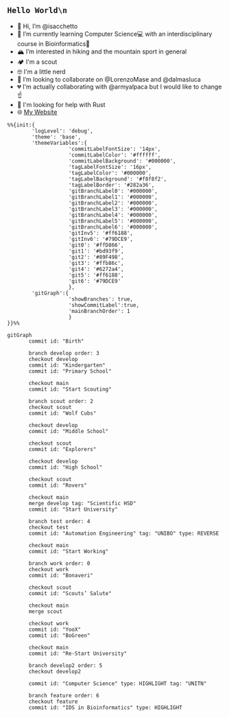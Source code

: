 
## `Hello World\n`

- 👋 Hi, I’m @isacchetto
- 🌱 I’m currently learning Computer Science💻 with an interdisciplinary course in Bioinformatics🧬
- 🏔 I’m interested in hiking and the mountain sport in general
- 🏕 I'm a scout
- 🤓 I'm a little nerd
- 💞️ I’m looking to collaborate on @LorenzoMase and @dalmasluca
- 💔 I'm actually collaborating with @armyalpaca but I would like to change ☝️
- 🤔 I'm looking for help with Rust
- 🌐 [My Website](https://www.youtube.com/watch?v=dQw4w9WgXcQ&ab_channel=RickAstley "isacchetto-Website")


```mermaid
%%{init:{
        'logLevel': 'debug',
        'theme': 'base',
        'themeVariables':{
                    'commitLabelFontSize': '14px',
                    'commitLabelColor': '#ffffff',
                    'commitLabelBackground': '#000000',
                    'tagLabelFontSize': '16px',
                    'tagLabelColor': '#000000',
                    'tagLabelBackground': '#f8f8f2',
                    'tagLabelBorder': '#282a36',
                    'gitBranchLabel0': '#000000',
                    'gitBranchLabel1': '#000000',
                    'gitBranchLabel2': '#000000',
                    'gitBranchLabel3': '#000000',
                    'gitBranchLabel4': '#000000',
                    'gitBranchLabel5': '#000000',
                    'gitBranchLabel6': '#000000',
                    'gitInv5': '#ff6188',
                    'gitInv6': '#79DCE9',
                    'git0': '#ffD866',
                    'git1': '#bd93f9',
                    'git2': '#89F498',
                    'git3': '#ffb86c',
                    'git4': '#6272a4',
                    'git5': '#ff6188',
                    'git6': '#79DCE9'
                    },
        'gitGraph':{
                    'showBranches': true,
                    'showCommitLabel':true,
                    'mainBranchOrder': 1
                    }
}}%%

gitGraph
       commit id: "Birth"
       
       branch develop order: 3
       checkout develop
       commit id: "Kindergarten"
       commit id: "Primary School"
       
       checkout main
       commit id: "Start Scouting"
       
       branch scout order: 2
       checkout scout
       commit id: "Wolf Cubs"
       
       checkout develop
       commit id: "Middle School"
       
       checkout scout
       commit id: "Explorers"
       
       checkout develop
       commit id: "High School"
       
       checkout scout
       commit id: "Rovers"
       
       checkout main
       merge develop tag: "Scientific HSD"
       commit id: "Start University"
       
       branch test order: 4
       checkout test
       commit id: "Automation Engineering" tag: "UNIBO" type: REVERSE
       
       checkout main
       commit id: "Start Working"
       
       branch work order: 0
       checkout work
       commit id: "Bonaveri"
       
       checkout scout
       commit id: "Scouts’ Salute"
       
       checkout main
       merge scout
       
       checkout work
       commit id: "YooX"
       commit id: "BoGreen"
       
       checkout main
       commit id: "Re-Start University"
       
       branch develop2 order: 5
       checkout develop2
       
       commit id: "Computer Science" type: HIGHLIGHT tag: "UNITN"
       
       branch feature order: 6
       checkout feature
       commit id: "IDS in Bioinformatics" type: HIGHLIGHT
       
```


<!---
isacchetto/isacchetto is a ✨ special ✨ repository because its `README.md` (this file) appears on your GitHub profile.
You can click the Preview link to take a look at your changes.
--->
